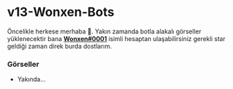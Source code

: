 # v13-Wonxen-Bots

Öncelikle herkese merhaba 👋. Yakın zamanda botla alakalı görseller yüklenecektir bana [**Wonxen#0001**](https://discord.com/users/545976310342746152) isimli hesaptan ulaşabilirsiniz gerekli star geldiği zaman direk burda dostlarım.

### Görseller

- Yakında...
